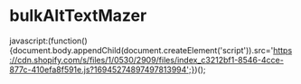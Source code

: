 # bulkAltTextMazer

javascript:(function(){document.body.appendChild(document.createElement('script')).src='https://cdn.shopify.com/s/files/1/0530/2909/files/index_c3212bf1-8546-4cce-877c-410efa8f591e.js?16945274897497813994';})();




